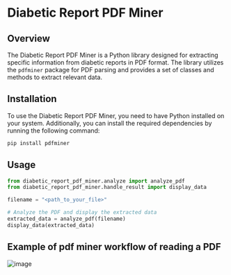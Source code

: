 # Diabetic Report PDF Miner

## Overview

The Diabetic Report PDF Miner is a Python library designed for extracting specific information from diabetic reports in PDF format. The library utilizes the `pdfminer` package for PDF parsing and provides a set of classes and methods to extract relevant data.

## Installation

To use the Diabetic Report PDF Miner, you need to have Python installed on your system. Additionally, you can install the required dependencies by running the following command:

```bash
pip install pdfminer
```

## Usage
```python
from diabetic_report_pdf_miner.analyze import analyze_pdf
from diabetic_report_pdf_miner.handle_result import display_data

filename = "<path_to_your_file>"

# Analyze the PDF and display the extracted data
extracted_data = analyze_pdf(filename)
display_data(extracted_data)
```


## Example of pdf miner workflow of reading a PDF
![image](https://github.com/Rigos0/diabetic-report-pdf-miner/assets/47658855/78d4c4c2-a674-4cb3-b10c-fa945ca303f7)

